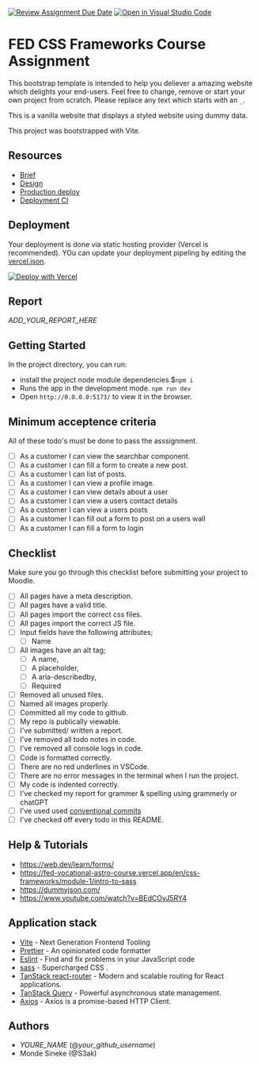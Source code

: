 [![Review Assignment Due Date](https://classroom.github.com/assets/deadline-readme-button-24ddc0f5d75046c5622901739e7c5dd533143b0c8e959d652212380cedb1ea36.svg)](https://classroom.github.com/a/WzuOnFrK)
[![Open in Visual Studio Code](https://classroom.github.com/assets/open-in-vscode-718a45dd9cf7e7f842a935f5ebbe5719a5e09af4491e668f4dbf3b35d5cca122.svg)](https://classroom.github.com/online_ide?assignment_repo_id=11622752&assignment_repo_type=AssignmentRepo)
# FED CSS Frameworks Course Assignment

This bootstrap template is intended to help you deliever a amazing website which delights your end-users. Feel free to change, remove or start your own project from scratch. Please replace any text which starts with an `_`.

This is a vanilla website that displays a styled website using dummy data.

This project was bootstrapped with Vite.

## Resources

<!-- You must replace these links -->

- [Brief](https://fed-vocational-astro-course.vercel.app/en/css-frameworks/ca/ca)
- [Design](_LINK_TO_FIGMA_)
- [Production deploy](_LINK_TO_WEBSITE_)
- [Deployment CI](_LINK_TO_NETLIFY_VERCEL_DASHBOARD_)

## Deployment

Your deployment is done via static hosting provider (Vercel is recommended).
YOu can update your deployment pipeling by editing the [vercel.json](https://vercel.com/docs/concepts/projects/project-configuration).

[![Deploy with Vercel](https://vercel.com/button)](https://vercel.com/new/clone?repository-url=https%3A%2F%2Fgithub.com%2FS3ak%2Ffed1-exam-vanilla-frontend-website&env=API_TOKEN,API_SECRET&envDescription=The%20API_TOKEN%20is%20needed%20to%20access%20a%20secure%20API%20endpoint.%20This%20can%20be%20the%20Authorization%20%60Bearer%20Token%60%20header%20used%20to%20make%20queries.&envLink=https%3A%2F%2Fvitejs.dev%2Fguide%2Fenv-and-mode.html&project-name=exam-front-end&repository-name=fed1-exam-vanilla-frontend-website&skippable-integrations=1)

## Report

_ADD_YOUR_REPORT_HERE_

## Getting Started

In the project directory, you can run:

- install the project node module dependencies $`npm i`
- Runs the app in the development mode. `npm run dev`
- Open `http://0.0.0.0:5173/` to view it in the browser.

## Minimum acceptence criteria

All of these todo's must be done to pass the asssignment.

- [ ] As a customer I can view the searchbar component.
- [ ] As a customer I can fill a form to create a new post.
- [ ] As a customer I can list of posts.
- [ ] As a customer I can view a profile image.
- [ ] As a customer I can view details about a user
- [ ] As a customer I can view a users contact details
- [ ] As a customer I can view a users posts
- [ ] As a customer I can fill out a form to post on a users wall
- [ ] As a customer I can fill a form to login

## Checklist

Make sure you go through this checklist before submitting your project to Moodle.

- [ ] All pages have a meta description.
- [ ] All pages have a valid title.
- [ ] All pages import the correct css files.
- [ ] All pages import the correct JS file.
- [ ] Input fields have the following attributes;
  - [ ] Name
- [ ] All images have an alt tag;
  - [ ] A name,
  - [ ] A placeholder,
  - [ ] A aria-describedby,
  - [ ] Required
- [ ] Removed all unused files.
- [ ] Named all images properly.
- [ ] Committed all my code to github.
- [ ] My repo is publically viewable.
- [ ] I've submitted/ written a report.
- [ ] I've removed all todo notes in code.
- [ ] I've removed all console logs in code.
- [ ] Code is formatted correctly.
- [ ] There are no red underlines in VSCode.
- [ ] There are no error messages in the terminal when I run the project.
- [ ] My code is indented correctly.
- [ ] I've checked my report for grammer & spelling using grammerly or chatGPT
- [ ] I've used used [conventional commits](https://www.conventionalcommits.org/en/v1.0.0/)
- [ ] I've checked off every todo in this README.

## Help & Tutorials

- https://web.dev/learn/forms/
- https://fed-vocational-astro-course.vercel.app/en/css-frameworks/module-1/intro-to-sass
- https://dummyjson.com/
- https://www.youtube.com/watch?v=BEdCOvJ5RY4

## Application stack

- [Vite](https://vitejs.dev/) - Next Generation Frontend Tooling
- [Prettier](https://prettier.io/) - An opinionated code formatter
- [Eslint](https://eslint.org/) - Find and fix problems in your JavaScript code
- [sass](https://sass-lang.com/) - Supercharged CSS .
- [TanStack react-router](https://tanstack.com/router/v1) - Modern and scalable routing for React applications.
- [TanStack Query](https://tanstack.com/query/latest) - Powerful asynchronous state management.
- [Axios](https://axios-http.com/docs/intro) - Axios is a promise-based HTTP Client.

## Authors

- _YOURE_NAME_ (@_your_github_username_)
- Monde Sineke (@S3ak)
